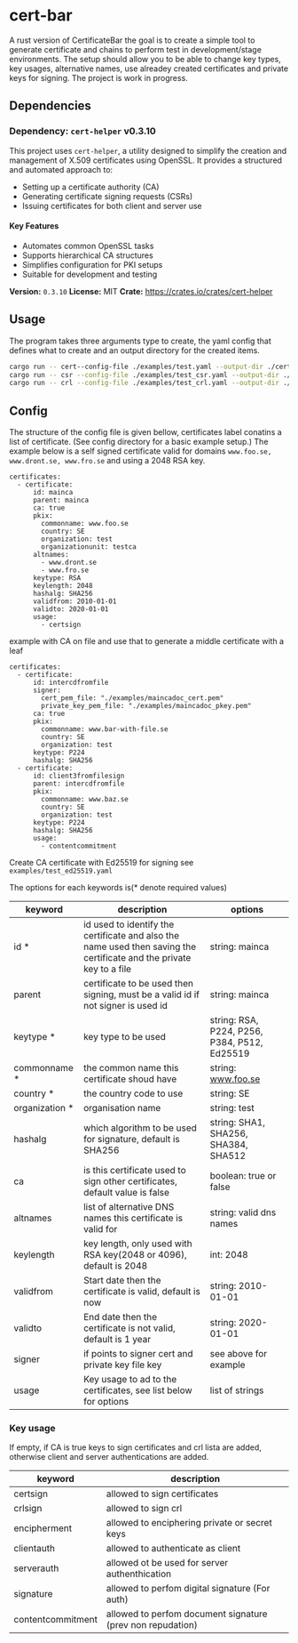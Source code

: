 # cert-bar

A rust version of CertificateBar the goal is to create a simple tool to generate certificate and chains to perform test in
development/stage environments. The setup should allow you to be able to change key types,
key usages, alternative names, use alreadey created certificates and private keys for signing.
The project is work in progress.

## Dependencies

### Dependency: `cert-helper` v0.3.10

This project uses `cert-helper`, a utility designed to simplify the creation and management of X.509 certificates using OpenSSL. It provides a structured and automated approach to:

- Setting up a certificate authority (CA)
- Generating certificate signing requests (CSRs)
- Issuing certificates for both client and server use

#### Key Features

- Automates common OpenSSL tasks
- Supports hierarchical CA structures
- Simplifies configuration for PKI setups
- Suitable for development and testing

**Version:** `0.3.10`
**License:** MIT
**Crate:** https://crates.io/crates/cert-helper

## Usage

The program takes three arguments type to create, the yaml config that defines what to create and an output directory for the created items.

```bash
cargo run -- cert--config-file ./examples/test.yaml --output-dir ./certs
cargo run -- csr --config-file ./examples/test_csr.yaml --output-dir ./certs
cargo run -- crl --config-file ./examples/test_crl.yaml --output-dir ./certs
```

## Config

The structure of the config file is given bellow, certificates label conatins a list of certificate.
(See config directory for a basic example setup.) The example below is a self signed certificate valid
for domains `www.foo.se, www.dront.se, www.fro.se` and using a 2048 RSA key.

```
certificates:
  - certificate:
      id: mainca
      parent: mainca
      ca: true
      pkix:
        commonname: www.foo.se
        country: SE
        organization: test
        organizationunit: testca
      altnames:
        - www.dront.se
        - www.fro.se
      keytype: RSA
      keylength: 2048
      hashalg: SHA256
      validfrom: 2010-01-01
      validto: 2020-01-01
      usage:
        - certsign
```

example with CA on file and use that to generate a middle certificate with a leaf

```
certificates:
  - certificate:
      id: intercdfromfile
      signer:
        cert_pem_file: "./examples/maincadoc_cert.pem"
        private_key_pem_file: "./examples/maincadoc_pkey.pem"
      ca: true
      pkix:
        commonname: www.bar-with-file.se
        country: SE
        organization: test
      keytype: P224
      hashalg: SHA256
  - certificate:
      id: client3fromfilesign
      parent: intercdfromfile
      pkix:
        commonname: www.baz.se
        country: SE
        organization: test
      keytype: P224
      hashalg: SHA256
      usage:
        - contentcommitment

```

Create CA certificate with Ed25519 for signing see `examples/test_ed25519.yaml`

The options for each keywords is(\* denote required values)

| keyword         | description                                                                                                          | options                                      |
| --------------- | -------------------------------------------------------------------------------------------------------------------- | -------------------------------------------- |
| id \*           | id used to identify the certificate and also the name used then saving the certificate and the private key to a file | string: mainca                               |
| parent          | certificate to be used then signing, must be a valid id if not signer is used id                                     | string: mainca                               |
| keytype \*      | key type to be used                                                                                                  | string: RSA, P224, P256, P384, P512, Ed25519 |
| commonname \*   | the common name this certificate shoud have                                                                          | string: www.foo.se                           |
| country \*      | the country code to use                                                                                              | string: SE                                   |
| organization \* | organisation name                                                                                                    | string: test                                 |
| hashalg         | which algorithm to be used for signature, default is SHA256                                                          | string: SHA1, SHA256, SHA384, SHA512         |
| ca              | is this certificate used to sign other certificates, default value is false                                          | boolean: true or false                       |
| altnames        | list of alternative DNS names this certificate is valid for                                                          | string: valid dns names                      |
| keylength       | key length, only used with RSA key(2048 or 4096), default is 2048                                                    | int: 2048                                    |
| validfrom       | Start date then the certificate is valid, default is now                                                             | string: 2010-01-01                           |
| validto         | End date then the certificate is not valid, default is 1 year                                                        | string: 2020-01-01                           |
| signer          | if points to signer cert and private key file key                                                                    | see above for example                        |
| usage           | Key usage to ad to the certificates, see list below for options                                                      | list of strings                              |

### Key usage

If empty, if CA is true keys to sign certificates and crl lista are added, otherwise client and
server authentications are added.

| keyword           | description                                                |
| ----------------- | ---------------------------------------------------------- |
| certsign          | allowed to sign certificates                               |
| crlsign           | allowed to sign crl                                        |
| encipherment      | allowed to enciphering private or secret keys              |
| clientauth        | allowed to authenticate as client                          |
| serverauth        | allowed ot be used for server authenthication              |
| signature         | allowed to perfom digital signature (For auth)             |
| contentcommitment | allowed to perfom document signature (prev non repudation) |

